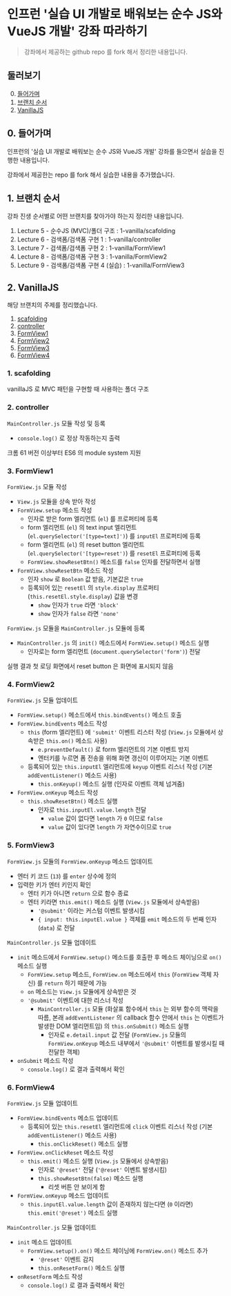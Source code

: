 # 인프런 '실습 UI 개발로 배워보는 순수 JS와 VueJS 개발' 강좌 따라하기
> 강좌에서 제공하는 github repo 를 fork 해서 정리한 내용입니다.

## 둘러보기

0. [들어가며](#0-들어가며)
1. [브랜치 순서](#1-브랜치-순서)
2. [VanillaJS](#2-vanillajs)

## 0. 들어가며

인프런의 '실습 UI 개발로 배워보는 순수 JS와 VueJS 개발' 강좌를 들으면서 실습을 진행한 내용입니다.

강좌에서 제공한는 repo 를 fork 해서 실습한 내용을 추가했습니다.

## 1. 브랜치 순서

강좌 진생 순서별로 어떤 브랜치를 찾아가야 하는지 정리한 내용입니다.

1. Lecture 5 - 순수JS (MVC)/폴더 구조 : 1-vanilla/scafolding
2. Lecture 6 - 검색폼/검색폼 구현 1 : 1-vanilla/controller
3. Lecture 7 - 검색폼/검색폼 구현 2 : 1-vanilla/FormView1
4. Lecture 8 - 검색폼/검색폼 구현 3 : 1-vanilla/FormView2
5. Lecture 9 - 검색폼/검색폼 구현 4 (실습) : 1-vanilla/FormView3

## 2. VanillaJS

해당 브랜치의 주제를 정리했습니다.

1. [scafolding](#1-scafolding)
2. [controller](#2-controller)
3. [FormView1](#3-formview1)
4. [FormView2](#4-formview2)
5. [FormView3](#5-formview3)
6. [FormView4](#6-fromview4)

### 1. scafolding

vanillaJS 로 MVC 패턴을 구현할 때 사용하는 폴더 구조

### 2. controller

`MainController.js` 모듈 작성 및 등록
- `console.log()` 로 정상 작동하는지 출력

크롬 61 버전 이상부터 ES6 의 module system 지원

### 3. FormView1

`FormView.js` 모듈 작성  
- `View.js` 모듈을 상속 받아 작성
- `FormView.setup` 메소드 작성
  - 인자로 받은 form 엘리먼트 (`el`) 를 프로퍼티에 등록
  - form 엘리먼트 (`el`) 의 text input 엘리먼트 (`el.querySelector('[type=text]')`) 를 `inputEl` 프로퍼티에 등록
  - form 엘리먼트 (`el`) 의 reset button 엘리먼트 (`el.querySelector('[type=reset')`) 를 `resetEl` 프로퍼티에 등록
  - `FormView.showResetBtn()` 메소드를 `false` 인자를 전달하면서 실행
- `FormView.showResetBtn` 메소드 작성
  - 인자 `show` 로 `Boolean` 값 받음, 기본값은 `true`
  - 등록되어 있는 `resetEl` 의 `style.display` 프로퍼티 (`this.resetEl.style.display`) 값을 변경
    - `show` 인자가 `true` 라면 `'block'`
    - `show` 인자가 `false` 라면 `'none'`

`FormView.js` 모듈을 `MainController.js` 모듈에 등록
- `MainController.js` 의 `init()` 메소드에서 `FormView.setup()` 메소드 실행
  - 인자로는 form 엘리먼트 (`document.querySelector('form')`) 전달

실행 결과 첫 로딩 화면에서 reset button 은 화면에 표시되지 않음

### 4. FormView2

`FormView.js` 모듈 업데이트
- `FormView.setup()` 메소드에서 `this.bindEvents()` 메소드 호출
- `FormView.bindEvents` 메소드 작성
  - `this` (form 엘리먼트) 에 `'submit'` 이벤트 리스터 작성 (`View.js` 모듈에서 상속받은 `this.on()` 메소드 사용)
    - `e.preventDefault()` 로 form 엘리먼트의 기본 이벤트 방지
    - 엔터키를 누르면 폼 전송을 위해 화면 갱신이 이루어지는 기본 이벤트
  - 등록되어 있는 `this.inputEl` 엘리먼트에 `keyup` 이벤트 리스너 작성 (기본 `addEventListener()` 메소드 사용)
    - `this.onKeyup()` 메소드 실행 (인자로 이벤트 객체 넘겨줌)
- `FormView.onKeyup` 메소드 작성
  - `this.showResetBtn()` 메소드 실행
    - 인자로 `this.inputEl.value.length` 전달
      - `value` 값이 없다면 `length` 가 `0` 이므로 `false`
      - `value` 값이 있다면 `length` 가 자연수이므로 `true`

### 5. FormView3

`FormView.js` 모듈의 `FormView.onKeyup` 메소드 업데이트
- 엔터 키 코드 (`13`) 를 `enter` 상수에 정의
- 입력한 키가 엔터 키인지 확인
  - 엔터 키가 아니면 `return` 으로 함수 종료
  - 엔터 키라면 `this.emit()` 메소드 실행 (`View.js` 모듈에서 상속받음)
    - `'@submit'` 이라는 커스텀 이벤트 발생시킴
    - `{ input: this.inputEl.value }` 객체를 `emit` 메소드의 두 번째 인자 (`data`) 로 전달

`MainController.js` 모듈 업데이트
- `init` 메소드에서 `FormView.setup()` 메소드를 호출한 후 메소드 체이닝으로 `on()` 메소드 실행
  - `FormView.setup` 메소드, `FormView.on` 메소드에서 `this` (`FormView` 객체 자신) 를 `return` 하기 때문에 가능
  - `on` 메소드는 `View.js` 모듈에게 상속받은 것
  - `'@submit'` 이벤트에 대한 리스너 작성
    - `MainController.js` 모듈 (화살표 함수에서 `this` 는 외부 함수의 맥락을 따름, 본래 `addEventListener` 의 callback 함수 안에서 `this` 는 이벤트가 발생한 DOM 엘리먼트임) 의 `this.onSubmit()` 메소드 실행
      - 인자로 `e.detail.input` 값 전달 (`FormView.js` 모듈의 `FormView.onKeyup` 메소드 내부에서 `'@submit'` 이벤트를 발생시킬 때 전달한 객체)
- `onSubmit` 메소드 작성
  - `console.log()` 로 결과 출력해서 확인

### 6. FormView4

`FormView.js` 모듈 업데이트
- `FormView.bindEvents` 메소드 업데이트
	- 등록되어 있는 `this.resetEl` 엘리먼트에 `click` 이벤트 리스너 작성 (기본 `addEventListener()` 메소드 사용)
		- `this.onClickReset()` 메소드 실행
- `FormView.onClickReset` 메소드 작성
  - `this.emit()` 메소드 실행 (`View.js` 모듈에서 상속받음)
    - 인자로 `'@reset'` 전달 (`'@reset'` 이벤트 발생시킴)
	- `this.showResetBtn(false)` 메소드 실행
		- 리셋 버튼 안 보이게 함
- `FormView.onKeyup` 메소드 업데이트
	- `this.inputEl.value.length` 값이 존재하지 않는다면 (`0` 이라면) `this.emit('@reset')` 메소드 실행

`MainController.js` 모듈 업데이트
- `init` 메소드 업데이트
	- `FormView.setup().on()` 메소드 체이닝에 `FormView.on()` 메소드 추가
		- `'@reset'` 이벤트 감지
		- `this.onResetForm()` 메소드 실행
- `onResetForm` 메소드 작성
	- `console.log()` 로 결과 출력해서 확인